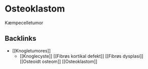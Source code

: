 # Osteoklastom
Kæmpecelletumor

## Backlinks
* [[Knogletumores]]
	* [[Knoglecyste]]
[[Fibrøs kortikal defekt]]
[[Fibrøs dysplasi]]
[[Osteoidt osteom]]
[[Osteoklastom]]

<!-- {BearID:B5920DCF-41C8-4AD7-9D8A-52FA9F131056-24378-0000ED7824968119} -->
